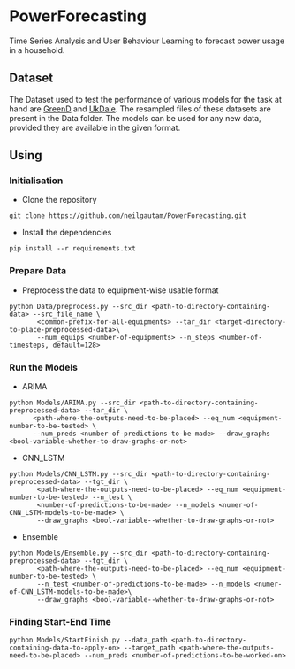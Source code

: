 # PowerForecasting
Time Series Analysis and User Behaviour Learning to forecast power usage in a household. 

## Dataset
The Dataset used to test the performance of various models for the task at hand are [GreenD](https://www.google.com/url?sa=t&rct=j&q=&esrc=s&source=web&cd=3&cad=rja&uact=8&ved=2ahUKEwjos-j4x6joAhXCW3wKHZkEDoUQFjACegQIAhAB&url=https%3A%2F%2Farxiv.org%2Fabs%2F1405.3100&usg=AOvVaw2-YXk54TvD_YqliJYqBUC8) and [UkDale](https://jack-kelly.com/data/). The resampled files of these datasets are present in the Data folder.
The models can be used for any new data, provided they are available in the given format. 

## Using 
### Initialisation
- Clone the repository
```
git clone https://github.com/neilgautam/PowerForecasting.git
```
- Install the dependencies 
```
pip install --r requirements.txt
```
### Prepare Data
- Preprocess the data to equipment-wise usable format 
```
python Data/preprocess.py --src_dir <path-to-directory-containing-data> --src_file_name \
       <common-prefix-for-all-equipments> --tar_dir <target-directory-to-place-preprocessed-data>\
       --num_equips <number-of-equipments> --n_steps <number-of-timesteps, default=128> 
```
### Run the Models
- ARIMA 
```
python Models/ARIMA.py --src_dir <path-to-directory-containing-preprocessed-data> --tar_dir \
      <path-where-the-outputs-need-to-be-placed> --eq_num <equipment-number-to-be-tested> \
      --num_preds <number-of-predictions-to-be-made> --draw_graphs <bool-variable-whether-to-draw-graphs-or-not>
```
- CNN_LSTM
```
python Models/CNN_LSTM.py --src_dir <path-to-directory-containing-preprocessed-data> --tgt_dir \
       <path-where-the-outputs-need-to-be-placed> --eq_num <equipment-number-to-be-tested> --n_test \
       <number-of-predictions-to-be-made> --n_models <numer-of-CNN_LSTM-models-to-be-made> \
       --draw_graphs <bool-variable--whether-to-draw-graphs-or-not>
```
- Ensemble
```
python Models/Ensemble.py --src_dir <path-to-directory-containing-preprocessed-data> --tgt_dir \
       <path-where-the-outputs-need-to-be-placed> --eq_num <equipment-number-to-be-tested> \
       --n_test <number-of-predictions-to-be-made> --n_models <numer-of-CNN_LSTM-models-to-be-made>\
       --draw_graphs <bool-variable--whether-to-draw-graphs-or-not>
```

### Finding Start-End Time
```
python Models/StartFinish.py --data_path <path-to-directory-containing-data-to-apply-on> --target_path <path-where-the-outputs-need-to-be-placed> --num_preds <number-of-predictions-to-be-worked-on>
```
